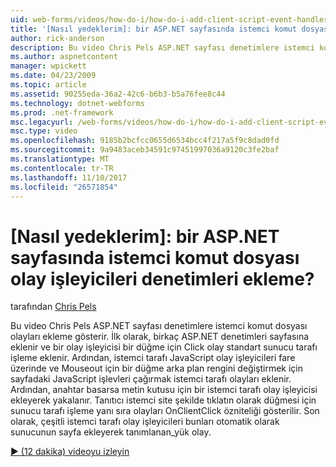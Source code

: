 ```yaml
---
uid: web-forms/videos/how-do-i/how-do-i-add-client-script-event-handlers-controls-on-an-aspnet-page
title: '[Nasıl yedeklerim]: bir ASP.NET sayfasında istemci komut dosyası olay işleyicileri denetimleri ekleme? | Microsoft Docs'
author: rick-anderson
description: Bu video Chris Pels ASP.NET sayfası denetimlere istemci komut dosyası olayları ekleme gösterir. İlk olarak, birkaç ASP.NET denetimleri sayfası ve bir e eklenir...
ms.author: aspnetcontent
manager: wpickett
ms.date: 04/23/2009
ms.topic: article
ms.assetid: 90255eda-36a2-42c6-b6b3-b5a76fee8c44
ms.technology: dotnet-webforms
ms.prod: .net-framework
msc.legacyurl: /web-forms/videos/how-do-i/how-do-i-add-client-script-event-handlers-controls-on-an-aspnet-page
msc.type: video
ms.openlocfilehash: 9185b2bcfcc0655d6534bcc4f217a5f9c8dad0fd
ms.sourcegitcommit: 9a9483aceb34591c97451997036a9120c3fe2baf
ms.translationtype: MT
ms.contentlocale: tr-TR
ms.lasthandoff: 11/10/2017
ms.locfileid: "26571854"
---
```

<a name="how-do-i-add-client-script-event-handlers-controls-on-an-aspnet-page"></a>[Nasıl yedeklerim]: bir ASP.NET sayfasında istemci komut dosyası olay işleyicileri denetimleri ekleme?
====================
tarafından [Chris Pels](https://twitter.com/chrispels)

Bu video Chris Pels ASP.NET sayfası denetimlere istemci komut dosyası olayları ekleme gösterir. İlk olarak, birkaç ASP.NET denetimleri sayfasına eklenir ve bir olay işleyicisi bir düğme için Click olay standart sunucu tarafı işleme eklenir. Ardından, istemci tarafı JavaScript olay işleyicileri fare üzerinde ve Mouseout için bir düğme arka plan rengini değiştirmek için sayfadaki JavaScript işlevleri çağırmak istemci tarafı olayları eklenir. Ardından, anahtar basarsa metin kutusu için bir istemci tarafı olay işleyicisi ekleyerek yakalanır. Tanıtıcı istemci site şekilde tıklatın olarak düğmesi için sunucu tarafı işleme yanı sıra olayları OnClientClick özniteliği gösterilir. Son olarak, çeşitli istemci tarafı olay işleyicileri bunları otomatik olarak sunucunun sayfa ekleyerek tanımlanan\_yük olay.

[&#9654; (12 dakika) videoyu izleyin](https://channel9.msdn.com/Blogs/ASP-NET-Site-Videos/how-do-i-add-client-script-event-handlers-controls-on-an-aspnet-page)
